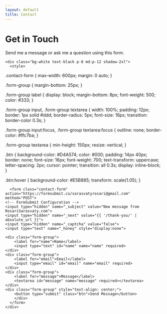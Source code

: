 ```yaml
---
layout: default
title: Contact
---
```


<div class="bg-black text-white min-h-screen py-20">
  <div class="max-w-2xl mx-auto px-4">
    <h1 class="text-5xl font-quicksand font-light text-center mb-4 tracking-wide">Get in Touch</h1>
    <p class="text-center mb-12 text-gray-400 text-lg">Send me a message or ask me a question using this form.</p>
    
    <div class="bg-white text-black p-8 md:p-12 shadow-2xl">
      <style>
.contact-form {
    max-width: 600px;
    margin: 0 auto;
}

.form-group {
    margin-bottom: 25px;
}

.form-group label {
    display: block;
    margin-bottom: 8px;
    font-weight: 500;
    color: #333;
}

.form-group input,
.form-group textarea {
    width: 100%;
    padding: 12px;
    border: 1px solid #ddd;
    border-radius: 5px;
    font-size: 16px;
    transition: border-color 0.3s;
}

.form-group input:focus,
.form-group textarea:focus {
    outline: none;
    border-color: #ffc7ba;
}

.form-group textarea {
    min-height: 150px;
    resize: vertical;
}

.btn {
    background-color: #D4A574;
    color: #000;
    padding: 14px 40px;
    border: none;
    font-size: 16px;
    font-weight: 700;
    text-transform: uppercase;
    letter-spacing: 2px;
    cursor: pointer;
    transition: all 0.3s;
    display: inline-block;
}

.btn:hover {
    background-color: #E5B885;
    transform: scale(1.05);
}
</style>

      <form class="contact-form" action="https://formsubmit.co/sarasvatyrosari@gmail.com" method="POST">
    <!-- FormSubmit Configuration -->
    <input type="hidden" name="_subject" value="New message from RosariSarasvaty.com">
    <input type="hidden" name="_next" value="{{ '/thank-you/' | absolute_url }}">
    <input type="hidden" name="_captcha" value="false">
    <input type="text" name="_honey" style="display:none">
    
    <div class="form-group">
        <label for="name">Name</label>
        <input type="text" id="name" name="name" required>
    </div>
    <div class="form-group">
        <label for="email">Email</label>
        <input type="email" id="email" name="email" required>
    </div>
    <div class="form-group">
        <label for="message">Message</label>
        <textarea id="message" name="message" required></textarea>
    </div>
    <div class="form-group" style="text-align: center;">
        <button type="submit" class="btn">Send Message</button>
        </div>
      </form>
    </div>
  </div>
</div>